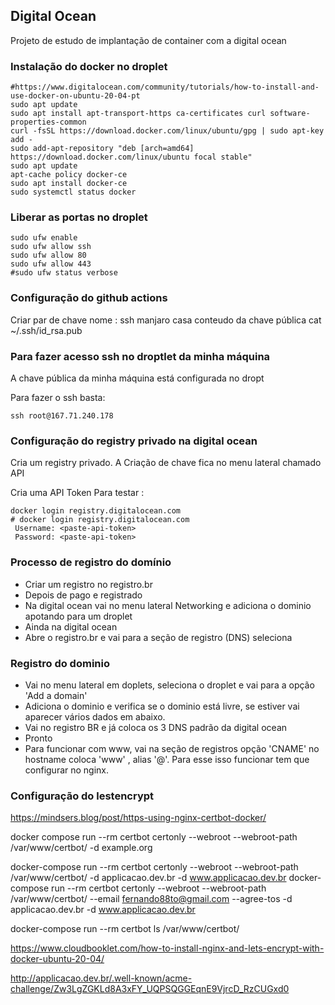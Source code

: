 ## Digital Ocean

Projeto de estudo de implantação de container com a digital ocean


### Instalação do docker no droplet

```
#https://www.digitalocean.com/community/tutorials/how-to-install-and-use-docker-on-ubuntu-20-04-pt
sudo apt update
sudo apt install apt-transport-https ca-certificates curl software-properties-common
curl -fsSL https://download.docker.com/linux/ubuntu/gpg | sudo apt-key add -
sudo add-apt-repository "deb [arch=amd64] https://download.docker.com/linux/ubuntu focal stable"
sudo apt update
apt-cache policy docker-ce
sudo apt install docker-ce
sudo systemctl status docker
```


### Liberar as portas no droplet

```
sudo ufw enable
sudo ufw allow ssh
sudo ufw allow 80
sudo ufw allow 443
#sudo ufw status verbose
```


### Configuração do github actions

Criar par de chave
    nome : ssh manjaro casa
    conteudo da chave pública cat ~/.ssh/id_rsa.pub
    


### Para fazer acesso ssh no droptlet da minha máquina

A chave pública da minha máquina está configurada no dropt

Para fazer o ssh basta:

```
ssh root@167.71.240.178
```

### Configuração do registry privado na digital ocean

Cria um registry privado.
A Criação de chave fica no menu  lateral chamado API 

Cria uma API Token
    Para testar :

```
docker login registry.digitalocean.com
# docker login registry.digitalocean.com
 Username: <paste-api-token>
 Password: <paste-api-token>
```


### Processo de registro do domínio

* Criar um registro no registro.br
* Depois de pago e registrado 
* Na digital ocean vai no menu lateral Networking e adiciona o dominio apotando para um droplet
* Ainda na digital ocean 
* Abre o registro.br e vai para a seção de registro (DNS) seleciona 



### Registro do dominio

* Vai no menu lateral em doplets, seleciona o droplet e vai para a opção 'Add a domain'
* Adiciona o dominio e verifica se o dominio está livre, se estiver vai aparecer vários dados em abaixo.
* Vai no registro BR e já coloca os 3 DNS padrão da digital ocean
* Pronto
* Para funcionar com www, vai na seção de registros opção 'CNAME' no hostname coloca 'www' , alias '@'. Para esse isso funcionar tem que configurar no nginx.

### Configuração do lestencrypt

https://mindsers.blog/post/https-using-nginx-certbot-docker/


docker compose run --rm  certbot certonly --webroot --webroot-path /var/www/certbot/ -d example.org

docker-compose run --rm  certbot certonly --webroot --webroot-path /var/www/certbot/ -d applicacao.dev.br -d www.applicacao.dev.br
docker-compose run --rm  certbot certonly --webroot --webroot-path /var/www/certbot/ --email fernando88to@gmail.com --agree-tos -d applicacao.dev.br -d www.applicacao.dev.br

docker-compose run --rm  certbot ls /var/www/certbot/ 

https://www.cloudbooklet.com/how-to-install-nginx-and-lets-encrypt-with-docker-ubuntu-20-04/



http://applicacao.dev.br/.well-known/acme-challenge/Zw3LgZGKLd8A3xFY_UQPSQGGEqnE9VjrcD_RzCUGxd0


